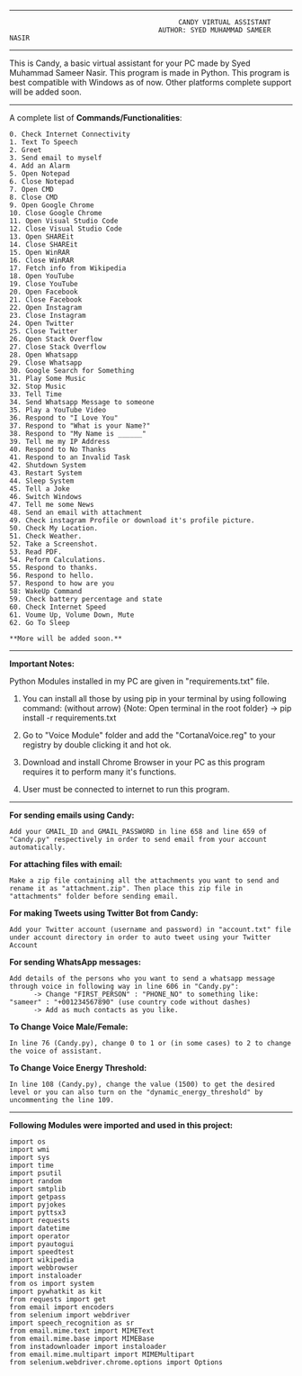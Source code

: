 -----------------------------------------------------------------------------------------------------------------
                                              CANDY VIRTUAL ASSISTANT
                                         AUTHOR: SYED MUHAMMAD SAMEER NASIR
-----------------------------------------------------------------------------------------------------------------

This is Candy, a basic virtual assistant for your PC made by Syed Muhammad Sameer Nasir. This program is made in Python.
This program is best compatible with Windows as of now. Other platforms complete support will be added soon.

-----------------------------------------------------------------------------------------------------------------
A complete list of **Commands/Functionalities**:

    0. Check Internet Connectivity
    1. Text To Speech
    2. Greet
    3. Send email to myself
    4. Add an Alarm
    5. Open Notepad
    6. Close Notepad
    7. Open CMD
    8. Close CMD
    9. Open Google Chrome
    10. Close Google Chrome
    11. Open Visual Studio Code
    12. Close Visual Studio Code
    13. Open SHAREit
    14. Close SHAREit
    15. Open WinRAR
    16. Close WinRAR
    17. Fetch info from Wikipedia
    18. Open YouTube
    19. Close YouTube
    20. Open Facebook
    21. Close Facebook
    22. Open Instagram
    23. Close Instagram
    24. Open Twitter
    25. Close Twitter
    26. Open Stack Overflow
    27. Close Stack Overflow
    28. Open Whatsapp
    29. Close Whatsapp
    30. Google Search for Something
    31. Play Some Music
    32. Stop Music
    33. Tell Time
    34. Send Whatsapp Message to someone
    35. Play a YouTube Video
    36. Respond to "I Love You"
    37. Respond to "What is your Name?"
    38. Respond to "My Name is ______"
    39. Tell me my IP Address
    40. Respond to No Thanks
    41. Respond to an Invalid Task
    42. Shutdown System
    43. Restart System
    44. Sleep System
    45. Tell a Joke
    46. Switch Windows
    47. Tell me some News 
    48. Send an email with attachment
    49. Check instagram Profile or download it's profile picture.
    50. Check My Location.
    51. Check Weather.
    52. Take a Screenshot.
    53. Read PDF.
    54. Peform Calculations.
    55. Respond to thanks.
    56. Respond to hello.
    57. Respond to how are you
    58: WakeUp Command
    59. Check battery percentage and state
    60. Check Internet Speed
    61. Voume Up, Volume Down, Mute
    62. Go To Sleep

    **More will be added soon.**

-----------------------------------------------------------------------------------------------------------------
**Important Notes:**

Python Modules installed in my PC are given in "requirements.txt" file. 
1. You can install all those by using pip in your terminal by using following command: (without arrow) {Note: Open terminal in the root folder}
      -> pip install -r requirements.txt

2. Go to "Voice Module" folder and add the "CortanaVoice.reg" to your registry by double clicking it and hot ok.

3. Download and install Chrome Browser in your PC as this program requires it to perform many it's functions.

4. User must be connected to internet to run this program.

-----------------------------------------------------------------------------------------------------------------
**For sending emails using Candy:**

    Add your GMAIL_ID and GMAIL_PASSWORD in line 658 and line 659 of "Candy.py" respectively in order to send email from your account automatically.
    
**For attaching files with email:**
    
    Make a zip file containing all the attachments you want to send and rename it as "attachment.zip". Then place this zip file in "attachments" folder before sending email.

**For making Tweets using Twitter Bot from Candy:**
    
    Add your Twitter account (username and password) in "account.txt" file under account directory in order to auto tweet using your Twitter Account

**For sending WhatsApp messages:**
    
    Add details of the persons who you want to send a whatsapp message through voice in following way in line 606 in "Candy.py":
          -> Change "FIRST_PERSON" : "PHONE_NO" to something like:   "sameer" : "+001234567890" (use country code without dashes)
          -> Add as much contacts as you like.
          
**To Change Voice Male/Female:**

    In line 76 (Candy.py), change 0 to 1 or (in some cases) to 2 to change the voice of assistant.
   
**To Change Voice Energy Threshold:**

    In line 108 (Candy.py), change the value (1500) to get the desired level or you can also turn on the "dynamic_energy_threshold" by uncommenting the line 109.
          
-----------------------------------------------------------------------------------------------------------------

**Following Modules were imported and used in this project:**

    import os
    import wmi
    import sys
    import time
    import psutil
    import random
    import smtplib
    import getpass
    import pyjokes
    import pyttsx3
    import requests
    import datetime
    import operator
    import pyautogui
    import speedtest
    import wikipedia
    import webbrowser
    import instaloader
    from os import system
    import pywhatkit as kit
    from requests import get
    from email import encoders
    from selenium import webdriver
    import speech_recognition as sr
    from email.mime.text import MIMEText
    from email.mime.base import MIMEBase
    from instadownloader import instaloader
    from email.mime.multipart import MIMEMultipart 
    from selenium.webdriver.chrome.options import Options 
